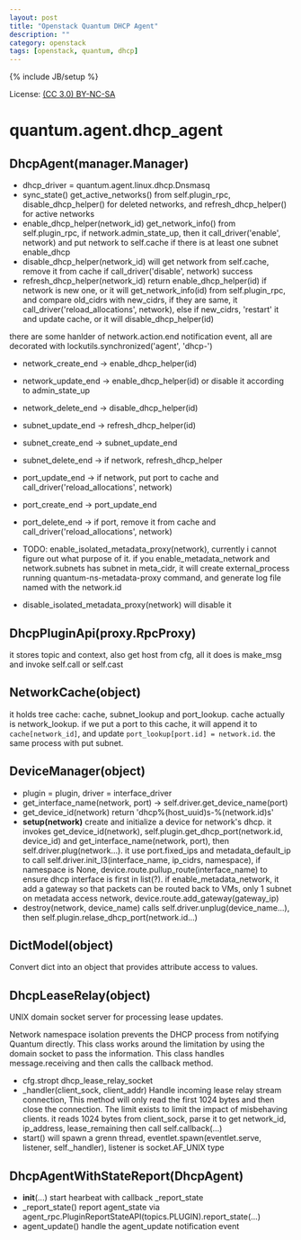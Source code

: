 ```yaml
---
layout: post
title: "Openstack Quantum DHCP Agent"
description: ""
category: openstack
tags: [openstack, quantum, dhcp]
---
```

{% include JB/setup %}

License: [(CC 3.0) BY-NC-SA](http://creativecommons.org/licenses/by-nc-sa/3.0/)

# quantum.agent.dhcp_agent

## DhcpAgent(manager.Manager)

* dhcp_driver = quantum.agent.linux.dhcp.Dnsmasq
* sync_state() get_active_networks() from self.plugin_rpc, disable_dhcp_helper() for deleted networks, and refresh_dhcp_helper() for active networks
* enable_dhcp_helper(network_id) get_network_info() from self.plugin_rpc, if network.admin_state_up, then it call_driver('enable', network) and put network to self.cache if there is at least one subnet enable_dhcp
* disable_dhcp_helper(network_id) will get network from self.cache, remove it from cache if call_driver('disable', network) success
* refresh_dhcp_helper(network_id) return enable_dhcp_helper(id) if network is new one, or it will get_network_info(id) from self.plugin_rpc, and compare old_cidrs with new_cidrs, if they are same, it call_driver('reload_allocations', network), else if new_cidrs, 'restart' it and update cache, or it will disable_dhcp_helper(id)

there are some hanlder of network.action.end notification event, all are decorated with lockutils.synchronized('agent', 'dhcp-')

* network_create_end -> enable_dhcp_helper(id)
* network_update_end -> enable_dhcp_helper(id) or disable it according to admin_state_up
* network_delete_end -> disable_dhcp_helper(id)
* subnet_update_end -> refresh_dhcp_helper(id)
* subnet_create_end -> subnet_update_end
* subnet_delete_end -> if network, refresh_dhcp_helper
* port_update_end -> if network, put port to cache and call_driver('reload_allocations', network)
* port_create_end -> port_update_end
* port_delete_end -> if port, remove it from cache and call_driver('reload_allocations', network)

* TODO: enable_isolated_metadata_proxy(network), currently i cannot figure out what purpose of it. if you enable_metadata_network and network.subnets has subnet in meta_cidr, it will create external_process running quantum-ns-metadata-proxy command, and generate log file named with the network.id
* disable_isolated_metadata_proxy(network) will disable it

## DhcpPluginApi(proxy.RpcProxy)

it stores topic and context, also get host from cfg, all it does is make_msg and invoke self.call or self.cast

## NetworkCache(object)

it holds tree cache: cache, subnet_lookup and port_lookup. cache actually is network_lookup. if we put a port to this cache, it will append it to `cache[network_id]`, and update `port_lookup[port.id] = network.id`. the same process with put subnet.

## DeviceManager(object)

* plugin = plugin, driver = interface_driver
* get_interface_name(network, port) -> self.driver.get_device_name(port)
* get_device_id(network) return 'dhcp%(host_uuid)s-%(network.id)s'
* **setup(network)** create and initialize a device for network's dhcp. it invokes get_device_id(network), self.plugin.get_dhcp_port(network.id, device_id) and get_interface_name(network, port), then self.driver.plug(network...). it use port.fixed_ips and metadata_default_ip to call self.driver.init_l3(interface_name, ip_cidrs, namespace), if namespace is None, device.route.pullup_route(interface_name) to ensure dhcp interface is first in list(?). if enable_metadata_network, it add a gateway so that packets can be routed back to VMs, only 1 subnet on metadata access network, device.route.add_gateway(gateway_ip)
* destroy(network, device_name) calls self.driver.unplug(device_name...), then self.plugin.relase_dhcp_port(network.id...)

## DictModel(object)

Convert dict into an object that provides attribute access to values.

## DhcpLeaseRelay(object)

UNIX domain socket server for processing lease updates.

Network namespace isolation prevents the DHCP process from notifying Quantum directly.  This class works around the limitation by using the domain socket to pass the information.  This class handles message.receiving and then calls the callback method.

* cfg.stropt dhcp_lease_relay_socket
* _handler(client_sock, client_addr) Handle incoming lease relay stream connection, This method will only read the first 1024 bytes and then close the connection.  The limit exists to limit the impact of misbehaving clients. it reads 1024 bytes from client_sock, parse it to get network_id, ip_address, lease_remaining then call self.callback(...)
* start() will spawn a grenn thread, eventlet.spawn(eventlet.serve, listener, self._handler), listener is socket.AF_UNIX type

## DhcpAgentWithStateReport(DhcpAgent)

* __init__(...) start hearbeat with callback _report_state
* _report_state() report agent_state via agent_rpc.PluginReportStateAPI(topics.PLUGIN).report_state(...)
* agent_update() handle the agent_update notification event
